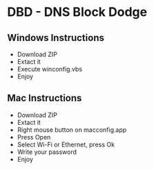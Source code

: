 # DBD - DNS Block Dodge

## Windows Instructions
- Download ZIP
- Extact it
- Execute winconfig.vbs
- Enjoy 

## Mac Instructions
- Download ZIP
- Extact it
- Right mouse button on macconfig.app
- Press Open
- Select Wi-Fi or Ethernet, press Ok
- Write your password
- Enjoy
